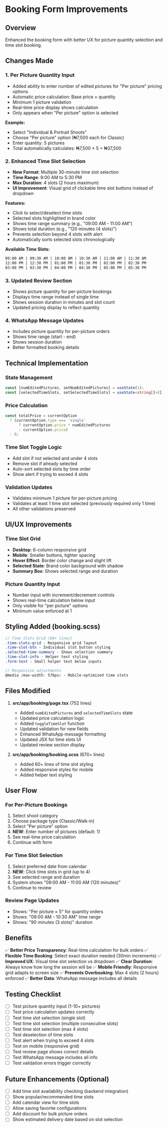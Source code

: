 # Booking Form Improvements

## Overview

Enhanced the booking form with better UX for picture quantity selection and time slot booking.

## Changes Made

### 1. **Per Picture Quantity Input**

- Added ability to enter number of edited pictures for "Per picture" pricing options
- Automatic price calculation: Base price × quantity
- Minimum 1 picture validation
- Real-time price display shows calculation
- Only appears when "Per picture" option is selected

**Example:**

- Select "Individual & Portrait Shoots"
- Choose "Per picture" option (₦7,500 each for Classic)
- Enter quantity: 5 pictures
- Total automatically calculates: ₦7,500 × 5 = ₦37,500

### 2. **Enhanced Time Slot Selection**

- **New Format**: Multiple 30-minute time slot selection
- **Time Range**: 9:00 AM to 5:30 PM
- **Max Duration**: 4 slots (2 hours maximum)
- **UI Improvement**: Visual grid of clickable time slot buttons instead of dropdown

**Features:**

- Click to select/deselect time slots
- Selected slots highlighted in brand color
- Shows time range summary (e.g., "09:00 AM - 11:00 AM")
- Shows total duration (e.g., "120 minutes (4 slots)")
- Prevents selection beyond 4 slots with alert
- Automatically sorts selected slots chronologically

**Available Time Slots:**

```md
09:00 AM | 09:30 AM | 10:00 AM | 10:30 AM | 11:00 AM | 11:30 AM
12:00 PM | 12:30 PM | 01:00 PM | 01:30 PM | 02:00 PM | 02:30 PM
03:00 PM | 03:30 PM | 04:00 PM | 04:30 PM | 05:00 PM | 05:30 PM
```

### 3. **Updated Review Section**

- Shows picture quantity for per-picture bookings
- Displays time range instead of single time
- Shows session duration in minutes and slot count
- Updated pricing display to reflect quantity

### 4. **WhatsApp Message Updates**

- Includes picture quantity for per-picture orders
- Shows time range (start - end)
- Shows session duration
- Better formatted booking details

## Technical Implementation

### State Management

```typescript
const [numEditedPictures, setNumEditedPictures] = useState(1);
const [selectedTimeSlots, setSelectedTimeSlots] = useState<string[]>([]);
```

### Price Calculation

```typescript
const totalPrice = currentOption 
  ? (currentOption.type === 'single' 
      ? currentOption.price * numEditedPictures 
      : currentOption.price)
  : 0;
```

### Time Slot Toggle Logic

- Add slot if not selected and under 4 slots
- Remove slot if already selected
- Auto-sort selected slots by time order
- Show alert if trying to exceed 4 slots

### Validation Updates

- Validates minimum 1 picture for per-picture pricing
- Validates at least 1 time slot selected (previously required only 1 time)
- All other validations preserved

## UI/UX Improvements

### Time Slot Grid

- **Desktop**: 6-column responsive grid
- **Mobile**: Smaller buttons, tighter spacing
- **Hover Effect**: Border color change and slight lift
- **Selected State**: Brand color background with shadow
- **Summary Box**: Shows selected range and duration

### Picture Quantity Input

- Number input with increment/decrement controls
- Shows real-time calculation below input
- Only visible for "per picture" options
- Minimum value enforced at 1

## Styling Added (booking.scss)

```scss
// Time Slots Grid (60+ lines)
.time-slots-grid - Responsive grid layout
.time-slot-btn - Individual slot button styling
.selected-time-summary - Shows selection summary
.time-slot-info - Helper text styling
.form-text - Small helper text below inputs

// Responsive adjustments
@media (max-width: 576px) - Mobile-optimized time slots
```

## Files Modified

1. **src/app/booking/page.tsx** (752 lines)
   - Added `numEditedPictures` and `selectedTimeSlots` state
   - Updated price calculation logic
   - Added `toggleTimeSlot` function
   - Updated validation for new fields
   - Enhanced WhatsApp message formatting
   - Updated JSX for time slots UI
   - Updated review section display

2. **src/app/booking/booking.scss** (670+ lines)
   - Added 60+ lines of time slot styling
   - Added responsive styles for mobile
   - Added helper text styling

## User Flow

### For Per-Picture Bookings

1. Select shoot category
2. Choose package type (Classic/Walk-in)
3. Select "Per picture" option
4. **NEW**: Enter number of pictures (default: 1)
5. See real-time price calculation
6. Continue with form

### For Time Slot Selection

1. Select preferred date from calendar
2. **NEW**: Click time slots in grid (up to 4)
3. See selected range and duration
4. System shows "09:00 AM - 11:00 AM (120 minutes)"
5. Continue to review

### Review Page Updates

- Shows: "Per picture × 5" for quantity orders
- Shows: "09:00 AM - 10:30 AM" time range
- Shows: "90 minutes (3 slots)" duration

## Benefits

✅ **Better Price Transparency**: Real-time calculation for bulk orders
✅ **Flexible Time Booking**: Select exact duration needed (30min increments)
✅ **Improved UX**: Visual time slot selection vs dropdown
✅ **Clear Duration**: Always know how long the session will be
✅ **Mobile Friendly**: Responsive grid adapts to screen size
✅ **Prevents Overbooking**: Max 4 slots (2 hours) enforced
✅ **Better Data**: WhatsApp message includes all details

## Testing Checklist

- [ ] Test picture quantity input (1-10+ pictures)
- [ ] Test price calculation updates correctly
- [ ] Test time slot selection (single slot)
- [ ] Test time slot selection (multiple consecutive slots)
- [ ] Test time slot selection (max 4 slots)
- [ ] Test deselection of time slots
- [ ] Test alert when trying to exceed 4 slots
- [ ] Test on mobile (responsive grid)
- [ ] Test review page shows correct details
- [ ] Test WhatsApp message includes all info
- [ ] Test validation errors trigger correctly

## Future Enhancements (Optional)

- [ ] Add time slot availability checking (backend integration)
- [ ] Show popular/recommended time slots
- [ ] Add calendar view for time slots
- [ ] Allow saving favorite configurations
- [ ] Add discount for bulk picture orders
- [ ] Show estimated delivery date based on slot selection
